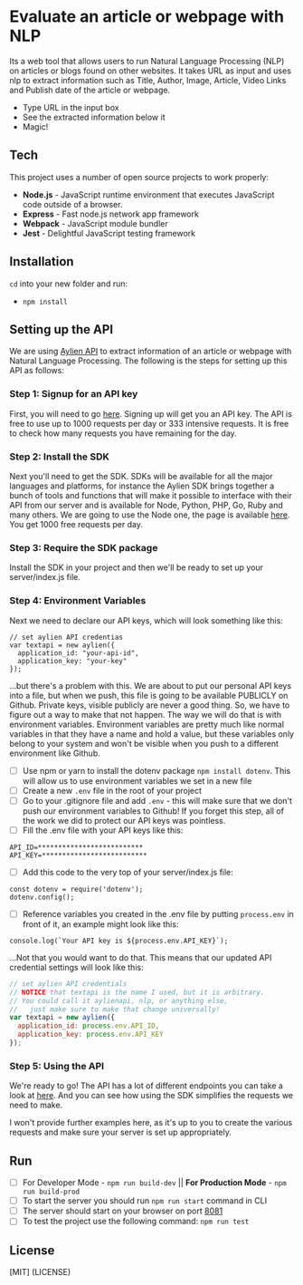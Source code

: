 # Evaluate an article or webpage with NLP

Its a web tool that allows users to run Natural Language Processing (NLP) on articles or blogs found on other websites. It takes URL as input and uses nlp to extract information such as Title, Author, Image, Article, Video Links and Publish date of the article or webpage.

  - Type URL in the input box
  - See the extracted information below it
  - Magic!

## Tech

This project uses a number of open source projects to work properly:

* **Node.js** - JavaScript runtime environment that executes JavaScript code outside of a browser.
* **Express** - Fast node.js network app framework
* **Webpack** - JavaScript module bundler
* **Jest** - Delightful JavaScript testing framework


## Installation

`cd` into your new folder and run:
- `npm install`

## Setting up the API

We are using [Aylien API]("https://aylien.com/") to extract information of an article or webpage with Natural Language Processing. The following is the steps for setting up this API as follows:

### Step 1: Signup for an API key
First, you will need to go [here](https://developer.aylien.com/signup). Signing up will get you an API key. The API is free to use up to 1000 requests per day or 333 intensive requests. It is free to check how many requests you have remaining for the day.

### Step 2: Install the SDK
Next you'll need to get the SDK. SDKs will be available for all the major languages and platforms, for instance the Aylien SDK brings together a bunch of tools and functions that will make it possible to interface with their API from our server and is available for Node, Python, PHP, Go, Ruby and many others. We are going to use the Node one, the page is available [here](https://docs.aylien.com/textapi/sdks/#sdks). You get 1000 free requests per day.

### Step 3: Require the SDK package
Install the SDK in your project and then we'll be ready to set up your server/index.js file.

### Step 4: Environment Variables
Next we need to declare our API keys, which will look something like this:
```
// set aylien API credentias
var textapi = new aylien({
  application_id: "your-api-id",
  application_key: "your-key"
});
```

...but there's a problem with this. We are about to put our personal API keys into a file, but when we push, this file is going to be available PUBLICLY on Github. Private keys, visible publicly are never a good thing. So, we have to figure out a way to make that not happen. The way we will do that is with environment variables. Environment variables are pretty much like normal variables in that they have a name and hold a value, but these variables only belong to your system and won't be visible when you push to a different environment like Github.

- [ ] Use npm or yarn to install the dotenv package ```npm install dotenv```. This will allow us to use environment variables we set in a new file
- [ ] Create a new ```.env``` file in the root of your project
- [ ] Go to your .gitignore file and add ```.env``` - this will make sure that we don't push our environment variables to Github! If you forget this step, all of the work we did to protect our API keys was pointless.
- [ ] Fill the .env file with your API keys like this:
```
API_ID=**************************
API_KEY=**************************
```
- [ ] Add this code to the very top of your server/index.js file:
```
const dotenv = require('dotenv');
dotenv.config();
```
- [ ] Reference variables you created in the .env file by putting ```process.env``` in front of it, an example might look like this:
```
console.log(`Your API key is ${process.env.API_KEY}`);
```
...Not that you would want to do that. This means that our updated API credential settings will look like this:
```javascript
// set aylien API credentials
// NOTICE that textapi is the name I used, but it is arbitrary.
// You could call it aylienapi, nlp, or anything else,
//   just make sure to make that change universally!
var textapi = new aylien({
  application_id: process.env.API_ID,
  application_key: process.env.API_KEY
});
```

### Step 5: Using the API

We're ready to go! The API has a lot of different endpoints you can take a look at [here](https://docs.aylien.com/textapi/endpoints/#api-endpoints). And you can see how using the SDK simplifies the requests we need to make.

I won't provide further examples here, as it's up to you to create the various requests and make sure your server is set up appropriately.

## Run

- [ ]  For Developer Mode - `npm run build-dev`  ||  **For Production Mode** - `npm run build-prod`
- [ ] To start the server you should run `npm run start` command in CLI
- [ ] The server should start on your browser on port [8081]('http://localhost:8081/')
- [ ] To test the project use the following command: `npm run test`

## License
[MIT] (LICENSE)

